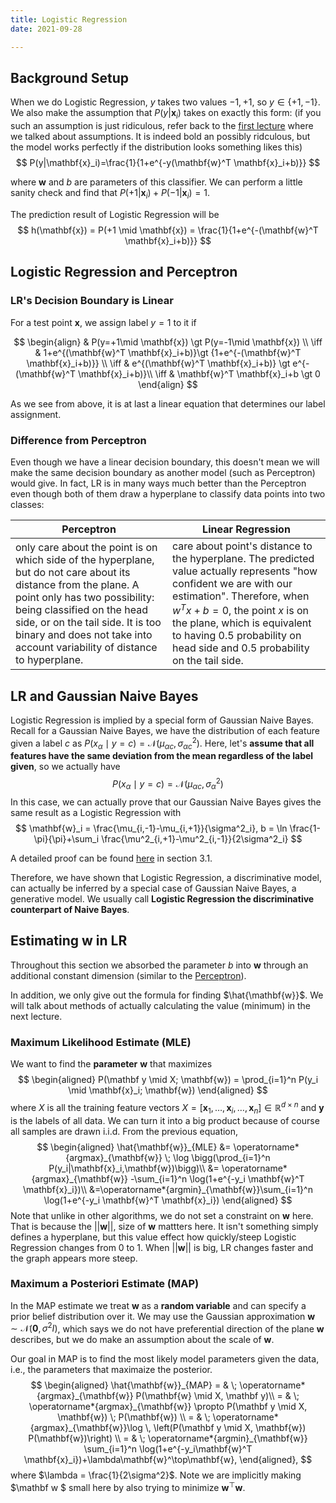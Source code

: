 ```yaml
---
title: Logistic Regression
date: 2021-09-28

---
```




## Background Setup 

When we do Logistic Regression, $y$ takes two values $-1, +1$, so $y\in\{+1,-1\}$. We also make the assumption that $P(y|\mathbf{x}_i)$ takes on exactly this form: (if you such an assumption is just ridiculous, refer back to the [first lecture](./2021-08-31-Machine-Learning-Basics.md) where we talked about assumptions. It is indeed bold an possibly ridculous, but the model works perfectly if the distribution looks something likes this)
$$
P(y|\mathbf{x}_i)=\frac{1}{1+e^{-y(\mathbf{w}^T \mathbf{x}_i+b)}}
$$

where $\mathbf{w}$ and $b$ are parameters of this classifier. We can perform a little sanity check and find that $P(+1|\mathbf{x}_i) + P(-1|\mathbf{x}_i) = 1$. 

The prediction result of Logistic Regression will be 
$$
h(\mathbf{x}) = P(+1 \mid \mathbf{x}) = \frac{1}{1+e^{-(\mathbf{w}^T \mathbf{x}_i+b)}}
$$

## Logistic Regression and Perceptron

### LR's Decision Boundary is Linear

For a test point $\mathbf{x}$, we assign label $y=1$ to it if 

$$
\begin{align}
  & P(y=+1\mid \mathbf{x}) \gt P(y=-1\mid \mathbf{x}) \\
\iff & 1+e^{(\mathbf{w}^T \mathbf{x}_i+b)}\gt  {1+e^{-(\mathbf{w}^T \mathbf{x}_i+b)}} \\
\iff & e^{(\mathbf{w}^T \mathbf{x}_i+b)} \gt e^{-(\mathbf{w}^T \mathbf{x}_i+b)}\\
\iff & \mathbf{w}^T \mathbf{x}_i+b \gt 0
\end{align}
$$

As we see from above, it is at last a linear equation that determines our label assignment. 

### Difference from Perceptron

Even though we have a linear decision boundary, this doesn't mean we will make the same decision boundary as another model (such as Perceptron) would give. In fact, LR is in many ways much better than the Perceptron even though both of them draw a hyperplane to classify data points into two classes:

| Perceptron                                                   | Linear Regression                                            |
| ------------------------------------------------------------ | ------------------------------------------------------------ |
| only care about the point is on which side of the hyperplane, but do not care about its distance from the plane. A point only has two possibility: being classified on the head side, or on the tail side. It is too binary and does not take into account variability of distance to hyperplane. | care about point's distance to the hyperplane. The predicted value actually represents "how confident we are with our estimation". Therefore, when $w^Tx+b=0$, the point $x$ is on the plane, which is equivalent to having 0.5 probability on head side and 0.5 probability on the tail side. |



## LR and Gaussian Naive Bayes 

Logistic Regression is implied by a special form of Gaussian Naive Bayes. Recall for a Gaussian Naive Bayes, we have the distribution of each feature given a label $c$ as $P(x_\alpha \mid y=c) = \mathcal{N}\left(\mu_{\alpha c},  \sigma^{2}_{\alpha c}\right)$. Here, let's **assume that all features have the same deviation from the mean regardless of the label given**, so we actually have
$$
P(x_\alpha \mid y=c) = \mathcal{N}\left(\mu_{\alpha c},  \sigma^{2}_{\alpha}\right)
$$
In this case, we can actually prove that our Gaussian Naive Bayes gives the same result as a Logistic Regression with 
$$
\mathbf{w}_i = \frac{\mu_{i,-1}-\mu_{i,+1}}{\sigma^2_i}, b = \ln \frac{1-\pi}{\pi}+\sum_i \frac{\mu^2_{i,+1}-\mu^2_{i,-1}}{2\sigma^2_i}
$$

A detailed proof can be found [here](https://www.cs.cmu.edu/~tom/mlbook/NBayesLogReg.pdf) in section 3.1.

Therefore, we have shown that Logistic Regression, a discriminative model, can actually be inferred by a special case of Gaussian Naive Bayes, a generative model. We usually call **Logistic Regression the discriminative counterpart of Naive Bayes**.



## Estimating $\mathbf{w}$ in LR

Throughout this section we absorbed the parameter $b$ into $\mathbf{w}$ through an additional constant dimension (similar to the [Perceptron](http://demo.showdownjs.com/lecturenote03.html)). 

In addition, we only give out the formula for finding $\hat{\mathbf{w}}$. We will talk about methods of actually calculating the value (minimum) in the next lecture. 

### Maximum Likelihood Estimate (MLE)

We want to find the **parameter** $\mathbf w$ that maximizes 
$$
\begin{aligned} P(\mathbf y \mid X; \mathbf{w}) = \prod_{i=1}^n P(y_i \mid \mathbf{x}_i; \mathbf{w}) \end{aligned}
$$
where $X$ is all the training feature vectors $X=\left[\mathbf{x}_1, \dots,\mathbf{x}_i, \dots,  \mathbf{x}_n\right] \in \mathbb R^{d \times n}$ and $\mathbf y$ is the labels of all data. We can turn it into a big product because of course all samples are drawn i.i.d. From the previous equation, 
$$
\begin{aligned}
\hat{\mathbf{w}}_{MLE} 
&= \operatorname*{argmax}_{\mathbf{w}} \; \log \bigg(\prod_{i=1}^n P(y_i|\mathbf{x}_i,\mathbf{w})\bigg)\\
&= \operatorname*{argmax}_{\mathbf{w}} -\sum_{i=1}^n \log(1+e^{-y_i \mathbf{w}^T \mathbf{x}_i})\\
&=\operatorname*{argmin}_{\mathbf{w}}\sum_{i=1}^n \log(1+e^{-y_i \mathbf{w}^T \mathbf{x}_i})
\end{aligned}
$$
Note that unlike in other algorithms, we do not set a constraint on $\mathbf w$ here. That is because the $|| \mathbf w ||$, size of $\mathbf w$ mattters here. It isn't something simply defines a hyperplane, but this value effect how quickly/steep Logistic Regression changes from 0 to 1. When $|| \mathbf w ||$ is big, LR changes faster and the graph appears more steep. 


### Maximum a Posteriori Estimate (MAP) 

In the MAP estimate we treat $\mathbf{w}$ as a **random variable** and can specify a prior belief distribution over it. We may use the Gaussian approximation $\mathbf{w} \sim \mathbf{\mathcal{N}}(\mathbf 0,\sigma^2 I)$, which says we do not have preferential direction of the plane $\mathbf w$ describes, but we do make an assumption about the scale of $\mathbf w$.

Our goal in MAP is to find the most likely model parameters given the data, i.e., the parameters that maximaize the posterior.
$$
\begin{aligned}
\hat{\mathbf{w}}_{MAP} 
= & \; \operatorname*{argmax}_{\mathbf{w}} P(\mathbf{w} \mid X, \mathbf y)\\
= & \; \operatorname*{argmax}_{\mathbf{w}} \propto P(\mathbf y \mid X, \mathbf{w}) \; P(\mathbf{w}) \\
= & \; \operatorname*{argmax}_{\mathbf{w}}\log \, \left(P(\mathbf y \mid X, \mathbf{w}) P(\mathbf{w})\right) \\ 
= & \; \operatorname*{argmin}_{\mathbf{w}} \sum_{i=1}^n \log(1+e^{-y_i\mathbf{w}^T \mathbf{x}_i})+\lambda\mathbf{w}^\top\mathbf{w},
\end{aligned},
$$
 where $\lambda = \frac{1}{2\sigma^2}$. Note we are implicitly making $\mathbf w $ small here by also trying to minimize $\mathbf{w}^\top\mathbf{w}$. 

